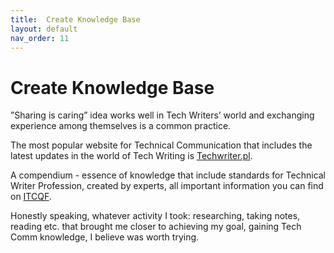 ```yaml
---
title:  Create Knowledge Base
layout: default
nav_order: 11
---
```




#  Create Knowledge Base



”Sharing is caring” idea works well in Tech Writers’ world and exchanging experience among themselves is a common practice. 


The most popular website for Technical Communication that includes the latest updates in the world of Tech Writing is [Techwriter.pl](https://techwriter.pl/).


A compendium - essence of knowledge that include standards for Technical Writer Profession, created by experts, all important information you can find on [ITCQF](https://itcqf.org/materials/).


Honestly speaking, whatever activity I took: researching, taking notes, reading etc. that brought me closer to achieving my goal, gaining Tech Comm knowledge, I believe was worth trying.
